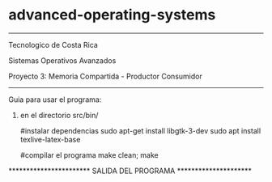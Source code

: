 # advanced-operating-systems

*****************************************************

Tecnologico de Costa Rica

Sistemas Operativos Avanzados

Proyecto 3: Memoria Compartida - Productor Consumidor

*****************************************************


Guia para usar el programa:

1. en el directorio src/bin/
	
	#instalar dependencias
	sudo apt-get install libgtk-3-dev
	sudo apt install texlive-latex-base

	#compilar el programa
	make clean; make

	

	
	
*********************** SALIDA DEL PROGRAMA *********************



